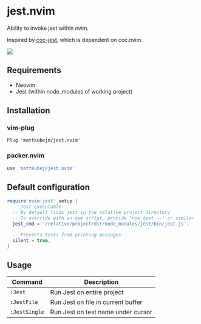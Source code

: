# jest.nvim

Ability to invoke jest within nvim.

Inspired by [coc-jest](https://github.com/neoclide/coc-jest), which is
dependent on coc.nvim.

<img src="https://raw.githubusercontent.com/kubejm/jest.nvim/master/demo.gif" />

## Requirements

* Neovim
* Jest (within node_modules of working project)

## Installation

### vim-plug

```vim
Plug 'mattkubejm/jest.nvim'
```

### packer.nvim

```lua
use 'mattkubej/jest.nvim'
```

## Default configuration

```lua
require'nvim-jest'.setup {
  -- Jest executable
  -- By default finds jest in the relative project directory
  -- To override with an npm script, provide 'npm test --' or similar
  jest_cmd = '/relative/project/dir/node_modules/jest/bin/jest.js',

  -- Prevents tests from printing messages
  silent = true,
}
```

## Usage

| Command       | Description                        |
| ---           | ---                                |
| `:Jest`       | Run Jest on entire project         |
| `:JestFile`   | Run Jest on file in current buffer |
| `:JestSingle` | Run Jest on test name under cursor |
